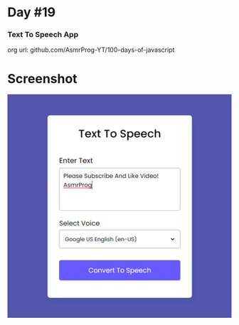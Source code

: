 # Day #19

### Text To Speech App
org url: github.com/AsmrProg-YT/100-days-of-javascript

# Screenshot
![sc](./screenshot.jpg)
